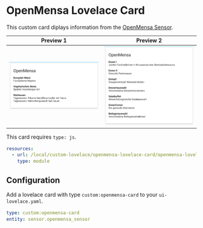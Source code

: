 # OpenMensa Lovelace Card
This custom card diplays information from the [OpenMensa Sensor](https://github.com/Mofeywalker/openmensa-hass-component).


|Preview 1|Preview 2|
|-|-|
|![Preview 1](images/preview1.png) | ![Preview 2](images/preview2.png)|

This card requires `type: js`.
```yaml
resources:
  - url: /local/custom-lovelace/openmensa-lovelace-card/openmensa-lovelace-card.js
    type: module
```

## Configuration
Add a lovelace card with type ```custom:openmensa-card``` to your ```ui-lovelace.yaml```.
```yaml
type: custom:openmensa-card
entity: sensor.openmensa_sensor
```